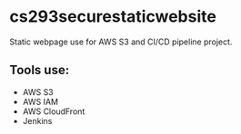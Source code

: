 # cs293securestaticwebsite

Static webpage use for AWS S3 and CI/CD pipeline project.

##  Tools use:

- AWS S3
- AWS IAM
- AWS CloudFront
- Jenkins
